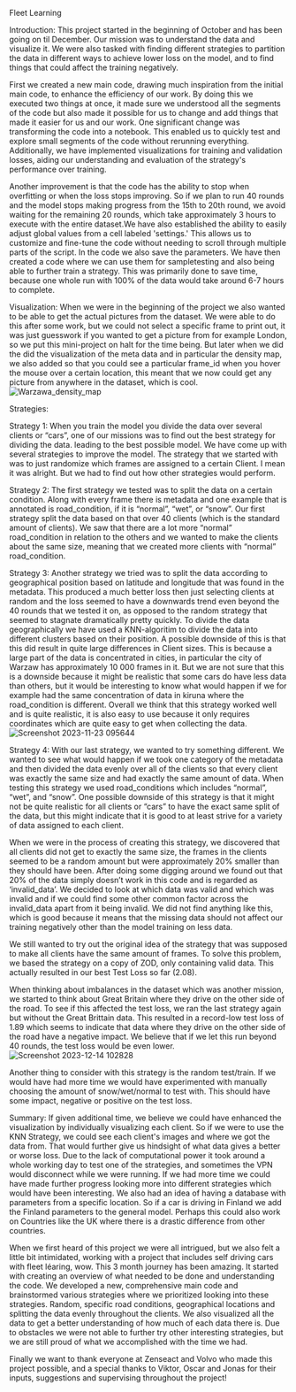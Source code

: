 Fleet Learning

Introduction:
This project started in the beginning of October and has been going on til December. Our mission was to understand the data and visualize it. We were also tasked with finding different strategies to partition the data in different ways to achieve lower loss on the model, and to find things that could affect the training negatively.

First we created a new main code, drawing much inspiration from the initial main code, to enhance the efficiency of our work. By doing this we executed two things at once, it made sure we understood all the segments of the code but also made it possible for us to change and add things that made it easier for us and our work. One significant change was transforming the code into a notebook. This enabled us to quickly test and explore small segments of the code without rerunning everything. Additionally, we have implemented visualizations for training and validation losses, aiding our understanding and evaluation of the strategy's performance over training.

Another improvement is that the code has the ability to stop when overfitting or when the loss stops improving. So if we plan to run 40 rounds and the model stops making progress from the 15th to 20th round, we avoid waiting for the remaining 20 rounds, which take approximately 3 hours to execute with the entire dataset.We have also established the ability to easily adjust global values from a cell labeled 'settings.' This allows us to customize and fine-tune the code without needing to scroll through multiple parts of the script. In the code we also save the parameters. We have then created a code where we can use them for sampletesting and also being able to further train a strategy. This was primarily done to save time, because one whole run with 100% of the data would take around 6-7 hours to complete.

Visualization:
When we were in the beginning of the project we also wanted to be able to get the actual pictures from the dataset. We were able to do this after some work, but we could not select a specific frame to print out, it was just guesswork if you wanted to get a picture from for example London, so we put this mini-project on halt for the time being. But later when we did the did the visualization of the meta data and in particular the density map, we also added so that you could see a particular frame_id when you hover the mouse over a certain location, this meant that we now could get any picture from anywhere in the dataset, which is cool.
![Warzawa_density_map](https://github.com/gustavpy/FleetlearningOrebro/assets/149911607/13a988a9-a53c-48d1-8195-fcb52ec36e95)

Strategies:

Strategy 1:
When you train the model you divide the data over several clients or “cars”, one of our missions was to find out the best strategy for dividing the data. leading to the best possible model. 
We have come up with several strategies to improve the model. The strategy that we started with was to just randomize which frames are assigned to a certain Client. I mean it was alright. But we had to find out how other strategies would perform. 

Strategy 2:
The first strategy we tested was to split the data on a certain condition. Along with every frame there is metadata and one example that is annotated is road_condition, if it is “normal”, “wet”, or “snow”. Our first strategy split the data based on that over 40 clients (which is the standard amount of clients). We saw that there are a lot more “normal” road_condition in relation to the others and we wanted to make the clients about the same size, meaning that we created more clients with “normal” road_condition.

Strategy 3:
Another strategy we tried was to split the data according to geographical position based on latitude and longitude that was found in the metadata. This produced a  much better loss then just selecting clients at random and the loss seemed to have a downwards trend even beyond the 40 rounds that we tested it on, as opposed to the random strategy that seemed to stagnate dramatically pretty quickly. To divide the data geographically we have used a KNN-algoritim to divide the data into different clusters based on their position. A possible downside of this is that this did result in quite large differences in Client sizes. This is because a large part of the data is concentrated in cities, in particular the city of Warzaw has approximately 10 000 frames in it. But we are not sure that this is a downside because it might be realistic that some cars do have less data than others, but it would be interesting to know what would happen if we for example had the same concentration of data in kiruna where the road_condition is different. Overall we think that this strategy worked well and is quite realistic, it is also easy to use because it only requires coordinates which are quite easy to get when collecting the data. 
![Screenshot 2023-11-23 095644](https://github.com/gustavpy/FleetlearningOrebro/assets/149911607/cb629433-ca06-40f9-9803-6a5070d6faeb)

Strategy 4:
With our last strategy, we wanted to try something different. We wanted to see what would happen if we took one category of the metadata and then divided the data evenly over all of the clients so that every client was exactly the same size and had exactly the same amount of data. When testing this strategy we used road_conditions which includes “normal”, “wet”, and “snow”. One possible downside of this strategy is that it might not be quite realistic for all clients or “cars” to have the exact same split of the data, but this might indicate that it is good to at least strive for a variety of data assigned to each client. 

When we were in the process of creating this strategy, we discovered that all clients did not get to exactly the same size, the frames in the clients seemed to be a random amount but were approximately 20% smaller than they should have been. After doing some digging around we found out that 20% of the data simply doesn’t work in this code and is regarded as ‘invalid_data’. We decided to look at which data was valid and which was invalid and if we could find some other common factor across the invalid_data apart from it being invalid. We did not find anything like this, which is good because it means that the missing data should not affect our training negatively other than the model training on less data.

We still wanted to try out the original idea of the strategy that was supposed to make all clients have the same amount of frames. To solve this problem, we based the strategy on a copy of ZOD, only containing valid data. This actually resulted in our best Test Loss so far (2.08).

When thinking about imbalances in the dataset which was another mission, we started to think about Great Britain where they drive on the other side of the road. To see if this affected the test loss, we ran the last strategy again but without the Great Brittain data. This resulted in a record-low test loss of 1.89 which seems to indicate that data where they drive on the other side of the road have a negative impact. We believe that if we let this run beyond 40 rounds, the test loss would be even lower.
![Screenshot 2023-12-14 102828](https://github.com/gustavpy/FleetlearningOrebro/assets/149911607/8916bc56-d1ed-47fe-8b81-05f00ea7fd5d)

Another thing to consider with this strategy is the random test/train. If we would have had more time we would have experimented with manually choosing the amount of snow/wet/normal to test with. This should have some impact, negative or positive on the test loss. 

Summary:
If given additional time, we believe we could have enhanced the visualization by individually visualizing each client. So if we were to use the KNN Strategy, we could see each client's images and where we got the data from. That would further give us hindsight of what data gives a better or worse loss. Due to the lack of computational power it took around a whole working day to test one of the strategies, and sometimes the VPN would disconnect while we were running. If we had more time we could have made further progress looking more into different strategies which would have been interesting. We also had an idea of having a database with parameters from a specific location. So if a car is driving in Finland we add the Finland parameters to the general model. Perhaps this could also work on Countries like the UK where there is a drastic difference from other countries.

When we first heard of this project we were all intrigued, but we also felt a little bit intimidated, working with a project that includes self driving cars with fleet léaring, wow. This 3 month journey has been amazing. It started with creating an overview of what needed to be done and understanding the code. We developed a new, comprehensive main code and brainstormed various strategies where we prioritized looking into these strategies. Random, specific road conditions, geographical locations and splitting the data evenly throughout the clients. We also visualized all the data to get a better understanding of how much of each data there is. Due to obstacles we were not able to further try other interesting strategies, but we are still proud of what we accomplished with the time we had.

Finally we want to thank everyone at Zenseact and Volvo who made this project possible, and a special thanks to Viktor, Oscar and Jonas for their inputs, suggestions and supervising throughout the project!





